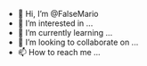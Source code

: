 - 👋 Hi, I’m @FalseMario
- 👀 I’m interested in ...
- 🌱 I’m currently learning ...
- 💞️ I’m looking to collaborate on ...
- 📫 How to reach me ...

<!---
FalseMario/FalseMario is a ✨ special ✨ repository because its `README.md` (this file) appears on your GitHub profile.
You can click the Preview link to take a look at your changes.
--->
